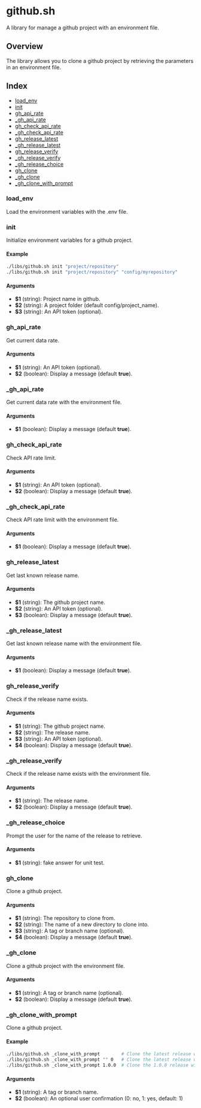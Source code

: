 # github.sh

A library for manage a github project with an environment file.

## Overview

The library allows you to clone a github project by retrieving the parameters in an environment file.

## Index

* [load_env](#loadenv)
* [init](#init)
* [gh_api_rate](#ghapirate)
* [_gh_api_rate](#ghapirate)
* [gh_check_api_rate](#ghcheckapirate)
* [_gh_check_api_rate](#ghcheckapirate)
* [gh_release_latest](#ghreleaselatest)
* [_gh_release_latest](#ghreleaselatest)
* [gh_release_verify](#ghreleaseverify)
* [_gh_release_verify](#ghreleaseverify)
* [_gh_release_choice](#ghreleasechoice)
* [gh_clone](#ghclone)
* [_gh_clone](#ghclone)
* [_gh_clone_with_prompt](#ghclonewithprompt)

### load_env

Load the environment variables with the .env file.

### init

Initialize environment variables for a github project.

#### Example

```bash
./libs/github.sh init "project/repository"
./libs/github.sh init "project/repository" "config/myrepository"
```

#### Arguments

* **$1** (string): Project name in github.
* **$2** (string): A project folder (default config/project_name).
* **$3** (string): An API token (optional).

### gh_api_rate

Get current data rate.

#### Arguments

* **$1** (string): An API token (optional).
* **$2** (boolean): Display a message (default **true**).

### _gh_api_rate

Get current data rate with the environment file.

#### Arguments

* **$1** (boolean): Display a message (default **true**).

### gh_check_api_rate

Check API rate limit.

#### Arguments

* **$1** (string): An API token (optional).
* **$2** (boolean): Display a message (default **true**).

### _gh_check_api_rate

Check API rate limit with the environment file.

#### Arguments

* **$1** (boolean): Display a message (default **true**).

### gh_release_latest

Get last known release name.

#### Arguments

* **$1** (string): The github project name.
* **$2** (string): An API token (optional).
* **$3** (boolean): Display a message (default **true**).

### _gh_release_latest

Get last known release name with the environment file.

#### Arguments

* **$1** (boolean): Display a message (default **true**).

### gh_release_verify

Check if the release name exists.

#### Arguments

* **$1** (string): The github project name.
* **$2** (string): The release name.
* **$3** (string): An API token (optional).
* **$4** (boolean): Display a message (default **true**).

### _gh_release_verify

Check if the release name exists with the environment file.

#### Arguments

* **$1** (string): The release name.
* **$2** (boolean): Display a message (default **true**).

### _gh_release_choice

Prompt the user for the name of the release to retrieve.

#### Arguments

* **$1** (string): fake answer for unit test.

### gh_clone

Clone a github project.

#### Arguments

* **$1** (string): The repository to clone from.
* **$2** (string): The name of a new directory to clone into.
* **$3** (string): A tag or branch name (optional).
* **$4** (boolean): Display a message (default **true**).

### _gh_clone

Clone a github project with the environment file.

#### Arguments

* **$1** (string): A tag or branch name (optional).
* **$2** (boolean): Display a message (default **true**).

### _gh_clone_with_prompt

Clone a github project.

#### Example

```bash
./libs/github.sh _clone_with_prompt        # Clone the latest release with a user confirmation
./libs/github.sh _clone_with_prompt "" 0   # Clone the latest release without a user confirmation
./libs/github.sh _clone_with_prompt 1.0.0  # Clone the 1.0.0 release with a user confirmation
```

#### Arguments

* **$1** (string): A tag or branch name.
* **$2** (boolean): An optional user confirmation (0: no, 1: yes, default: 1)

